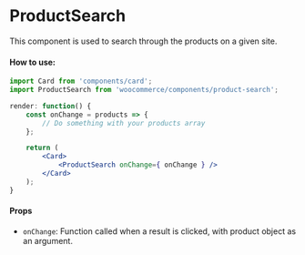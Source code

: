 ProductSearch
=============

This component is used to search through the products on a given site.

#### How to use:

```jsx
import Card from 'components/card';
import ProductSearch from 'woocommerce/components/product-search';

render: function() {
	const onChange = products => {
		// Do something with your products array
	};

	return (
		<Card>
			<ProductSearch onChange={ onChange } />
		</Card>
	);
}
```

#### Props

* `onChange`: Function called when a result is clicked, with product object as an argument.
